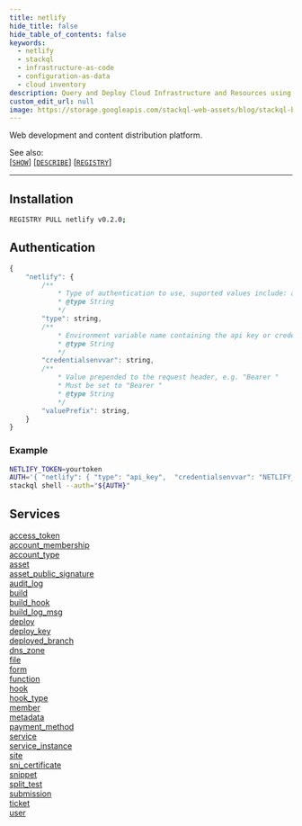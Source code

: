 ```yaml
---
title: netlify
hide_title: false
hide_table_of_contents: false
keywords:
  - netlify
  - stackql
  - infrastructure-as-code
  - configuration-as-data
  - cloud inventory
description: Query and Deploy Cloud Infrastructure and Resources using SQL
custom_edit_url: null
image: https://storage.googleapis.com/stackql-web-assets/blog/stackql-blog-post-featured-image.png
---
```

Web development and content distribution platform.  

See also:   
[[` SHOW `]](https://stackql.io/docs/language-spec/show) [[` DESCRIBE `]](https://stackql.io/docs/language-spec/describe)  [[` REGISTRY `]](https://stackql.io/docs/language-spec/registry)
* * * 

## Installation
```bash
REGISTRY PULL netlify v0.2.0;
```

## Authentication
```javascript
{
    "netlify": {
        /**
            * Type of authentication to use, suported values include: api_key
            * @type String
            */
        "type": string, 
        /**
            * Environment variable name containing the api key or credentials.
            * @type String
            */
        "credentialsenvvar": string, 
        /**
            * Value prepended to the request header, e.g. "Bearer "
            * Must be set to "Bearer "
            * @type String
            */
        "valuePrefix": string, 
    }
}
```
### Example
```bash
NETLIFY_TOKEN=yourtoken
AUTH='{ "netlify": { "type": "api_key",  "credentialsenvvar": "NETLIFY_TOKEN", "valuePrefix": "Bearer " }}'
stackql shell --auth="${AUTH}"
```
## Services
<div class="row">
<div class="providerDocColumn">
<a href="/providers/netlify/access_token/">access_token</a><br />
<a href="/providers/netlify/account_membership/">account_membership</a><br />
<a href="/providers/netlify/account_type/">account_type</a><br />
<a href="/providers/netlify/asset/">asset</a><br />
<a href="/providers/netlify/asset_public_signature/">asset_public_signature</a><br />
<a href="/providers/netlify/audit_log/">audit_log</a><br />
<a href="/providers/netlify/build/">build</a><br />
<a href="/providers/netlify/build_hook/">build_hook</a><br />
<a href="/providers/netlify/build_log_msg/">build_log_msg</a><br />
<a href="/providers/netlify/deploy/">deploy</a><br />
<a href="/providers/netlify/deploy_key/">deploy_key</a><br />
<a href="/providers/netlify/deployed_branch/">deployed_branch</a><br />
<a href="/providers/netlify/dns_zone/">dns_zone</a><br />
<a href="/providers/netlify/file/">file</a><br />
<a href="/providers/netlify/form/">form</a><br />
</div>
<div class="providerDocColumn">
<a href="/providers/netlify/function/">function</a><br />
<a href="/providers/netlify/hook/">hook</a><br />
<a href="/providers/netlify/hook_type/">hook_type</a><br />
<a href="/providers/netlify/member/">member</a><br />
<a href="/providers/netlify/metadata/">metadata</a><br />
<a href="/providers/netlify/payment_method/">payment_method</a><br />
<a href="/providers/netlify/service/">service</a><br />
<a href="/providers/netlify/service_instance/">service_instance</a><br />
<a href="/providers/netlify/site/">site</a><br />
<a href="/providers/netlify/sni_certificate/">sni_certificate</a><br />
<a href="/providers/netlify/snippet/">snippet</a><br />
<a href="/providers/netlify/split_test/">split_test</a><br />
<a href="/providers/netlify/submission/">submission</a><br />
<a href="/providers/netlify/ticket/">ticket</a><br />
<a href="/providers/netlify/user/">user</a><br />
</div>
</div>
